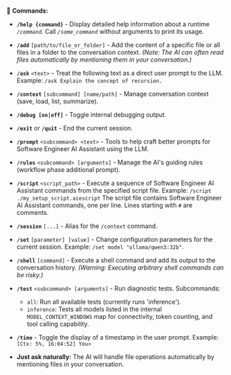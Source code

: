  🎯 **Commands:**

*   **`/help {command}`** - Display detailed help information about a runtime _`/command`_. Call _`/some_command`_ without arguments to print its usage.

*   **`/add`** `[path/to/file_or_folder]` - Add the content of a specific file or all files in a folder to the conversation context.
    *(Note: The AI can often read files automatically by mentioning them in your conversation.)*

*   **`/ask`** `<text>` - Treat the following text as a direct user prompt to the LLM.
    Example: `/ask Explain the concept of recursion.`

*   **`/context`** `[subcommand] [name/path]` - Manage conversation context (save, load, list, summarize).

*   **`/debug [on|off]`**  - Toggle internal debugging output.

*   **`/exit`** or **`/quit`** - End the current session.

*   **`/prompt`** `<subcommand> <text>` - Tools to help craft better prompts for Software Engineer AI Assistant using the LLM.

*   **`/rules`** `<subcommand> [arguments]` - Manage the AI's guiding rules (workflow phase additional prompt).

*   **`/script`** `<script_path>` - Execute a sequence of Software Engineer AI Assistant commands from the specified script file.
    Example: `/script ./my_setup_script.aiescript`
    The script file contains Software Engineer AI Assistant commands, one per line. Lines starting with `#` are comments.

*   **`/session`** `[...]` - Alias for the `/context` command.

*   **`/set`** `[parameter] [value]` - Change configuration parameters for the current session.
    Example: `/set model "ollama/qwen3:32b"`.

*   **`/shell`** `[command]` - Execute a shell command and add its output to the conversation history.
    *(Warning: Executing arbitrary shell commands can be risky.)*

*   **`/test`** `<subcommand> [arguments]` - Run diagnostic tests.
    Subcommands:
    - `all`: Run all available tests (currently runs 'inference').
    - `inference`: Tests all models listed in the internal `MODEL_CONTEXT_WINDOWS` map for connectivity, token counting, and tool calling capability.

*   **`/time`** - Toggle the display of a timestamp in the user prompt.
    Example: `[Ctx: 5%, 16:04:52] You>`

*   **Just ask naturally:** The AI will handle file operations automatically by mentioning files in your conversation.
